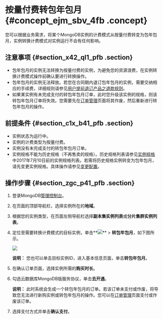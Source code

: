 # 按量付费转包年包月 {#concept_ejm_sbv_4fb .concept}

您可以根据业务需求，将某个MongoDB实例的计费模式从按量付费转变为包年包月，实例转换计费模式对实例运行不会有任何影响。

## 注意事项 {#section_x42_ql1_pfb .section}

-   包年包月的实例无法转换为按量付费的实例，为避免您的资源浪费，在实例转换计费模式操作前确认要进行转换操作。
-   包年包月的实例无法释放。若您在合同期内退订包年包月的实例，需要交纳相应的手续费，详细规则请参见[用户提前退订产品之退款规则](https://help.aliyun.com/document_detail/37096.html)。
-   如果某实例有未完成支付的转包年包月订单，此时您升级该实例的规格，则该转包年包月订单将失效。您需要先在[订单管理](https://expense.console.aliyun.com/#/order/list/)页面将其作废，然后重新进行转包年包月的操作。

## 前提条件 {#section_c1x_b41_pfb .section}

-   实例状态为运行中。
-   实例的计费类型为按量付费。
-   实例没有未完成支付的转包年包月订单。
-   实例规格不能为历史规格（不再售卖的规格）。历史规格列表请参见[实例规格](../../../../cn.zh-CN/产品简介/实例规格.md#section_hxm_lmc_bfb)中2017年7月10日前的实例规格列表。若需将历史规格实例转变为包年包月，请先变更实例规格。具体操作请参见[变更配置](cn.zh-CN/用户指南/实例管理/变更配置.md#)。

## 操作步骤 {#section_zgc_p41_pfb .section}

1.  登录MongoDB[管理控制台](https://mongodb.console.aliyun.com/#/mongodb/list)。
2.  在页面的顶部导航栏，选择实例所在的**地域**。
3.  根据您的实例类型，在页面左侧导航栏选择**副本集实例列表**或**分片集群实例列表**。
4.  定位至需要转换计费模式的目标实例，单击**![](http://docs-aliyun.cn-hangzhou.oss.aliyun-inc.com/assets/pic/54529/cn_zh/1520491271114/dd.png)** \> **转包年包月**，如下图所示。

    ![](http://static-aliyun-doc.oss-cn-hangzhou.aliyuncs.com/assets/img/24535/154080697414324_zh-CN.png)

    **说明：** 您也可以单击目标实例ID，进入基本信息页面，单击**转包年包月**。

5.  在确认订单页面，选择实例所需的**购买时长**。
6.  勾选云数据库MongoDB版服务协议，单击**去开通**。

    **说明：** 此时系统会生成一个转包年包月的订单。若该订单未支付或作废，将导致您无法进行新购实例或转包年包月的操作。您可以在[订单管理](https://expense.console.aliyun.com/#/order/list/)页面支付或作废该订单。

7.  选择支付方式并单击**确认支付**。

